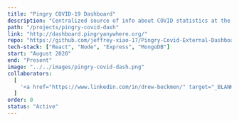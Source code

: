 ```yaml
---
title: "Pingry COVID-19 Dashboard"
description: "Centralized source of info about COVID statistics at the state, county, and internal levels. Aims to inform the Pingry community during the pandemic."
path: "/projects/pingry-covid-dash"
link: "http://dashboard.pingryanywhere.org/"
repo: "https://github.com/jeffrey-xiao-17/Pingry-Covid-External-Dashboard"
tech-stack: ["React", "Node", "Express", "MongoDB"]
start: "August 2020"
end: "Present"
image: "../../images/pingry-covid-dash.png"
collaborators:
  [
    '<a href="https://www.linkedin.com/in/drew-beckmen/" target="_BLANK">Drew Beckmen</a>',
  ]
order: 0
status: "Active"
---
```

